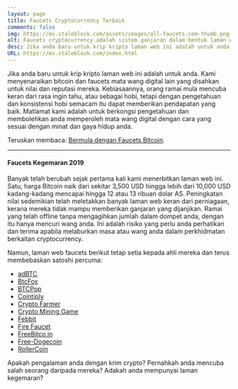 ```yaml
---
layout: page
title: Faucets Cryptocurrency Terbaik
comments: false
img: https://ms.staleblock.com/assets/images/all-faucets.com-thumb.png
alt: Faucets cryptocurrency adalah sistem ganjaran dalam bentuk laman web atau aplikasi yang mengeluarkan duit syiling percuma.
desc: Jika anda baru untuk krip kripto laman web ini adalah untuk anda. Ketahui cara memaksimumkan nilai masa dan usaha anda semasa menuntut dari tapak keran bitcoin percuma.
URL: https://ms.staleblock.com/index.html
---
```

<link rel="stylesheet" href="https://cdnjs.cloudflare.com/ajax/libs/normalize/5.0.0/normalize.min.css">

Jika anda baru untuk krip kripto laman web ini adalah untuk anda. Kami menyenaraikan bitcoin dan faucets mata wang digital lain yang disahkan untuk nilai dan reputasi mereka. Kebiasaannya, orang ramai mula mencuba keran dari rasa ingin tahu, atau sebagai hobi, tetapi dengan pengetahuan dan konsistensi hobi semacam itu dapat memberikan pendapatan yang baik. Matlamat kami adalah untuk berkongsi pengetahuan dan membolehkan anda memperoleh mata wang digital dengan cara yang sesuai dengan minat dan gaya hidup anda.

Teruskan membaca: <a href="https://ms.staleblock.com/daily/2019/12/12/index.html">Bermula dengan Faucets Bitcoin</a>.

---
#### Faucets Kegemaran 2019

Banyak telah berubah sejak pertama kali kami menerbitkan laman web ini. Satu, harga Bitcoin naik dari sekitar 3,500 USD hingga lebih dari 10,000 USD kadang-kadang mencapai hingga 12 atau 13 ribuan dolar AS. Peningkatan nilai sedemikian telah meletakkan banyak laman web keran dari perniagaan, kerana mereka tidak mampu memberikan ganjaran yang dijanjikan. Ramai yang telah offline tanpa mengagihkan jumlah dalam dompet anda, dengan itu hanya mencuri wang anda. Ini adalah risiko yang perlu anda perhatikan dan terima apabila melaburkan masa atau wang anda dalam perkhidmatan berkaitan cryptocurrency.

Namun, laman web faucets berikut tetap setia kepada ahli mereka dan terus membebaskan satoshi percuma:

- <a href="http://bit.ly/www-adbtc" target="_blank">adBTC</a>
- <a href="http://bit.ly/www-btcfox" target="_blank">BtcFox</a>
- <a href="http://bit.ly/www-btcpop" target="_blank">BTCPop</a>
- <a href="http://bit.ly/www-cointiply" target="_blank">Cointiply</a>
- <a href="http://bit.ly/www-cryptofarmer" target="_blank">Crypto Farmer</a>
- <a href="http://bit.ly/www-cryptomininggame" target="_blank">Crypto Mining Game</a>
- <a href="http://bit.ly/www-febbit" target="_blank">Febbit</a>
- <a href="http://bit.ly/www-firefaucet" target="_blank">Fire Faucet</a>
- <a href="http://bit.ly/www-freebitcoin" target="_blank">FreeBitco.in</a>
- <a href="http://bit.ly/www-free-dogecoin" target="_blank">Free-Dogecoin</a>
- <a href="http://bit.ly/www-rollercoin" target="_blank">RollerCoin</a>

Apakah pengalaman anda dengan krim crypto? Pernahkah anda mencuba salah seorang daripada mereka? Adakah anda mempunyai laman kegemaran?

<div id="commento"></div>
<script src="https://cdn.commento.io/js/commento.js"></script>
